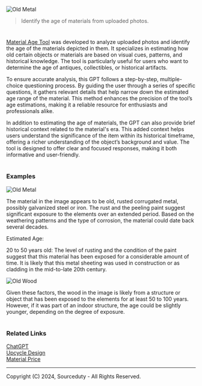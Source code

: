 ![Old Metal](https://github.com/user-attachments/assets/a3cd492d-2e1f-44c5-9269-b401409823f0)

> Identify the age of materials from uploaded photos.

#

[Material Age Tool](https://chatgpt.com/g/g-kGHAa29PA-material-age-tool) was developed to analyze uploaded photos and identify the age of the materials depicted in them. It specializes in estimating how old certain objects or materials are based on visual cues, patterns, and historical knowledge. The tool is particularly useful for users who want to determine the age of antiques, collectibles, or historical artifacts.

To ensure accurate analysis, this GPT follows a step-by-step, multiple-choice questioning process. By guiding the user through a series of specific questions, it gathers relevant details that help narrow down the estimated age range of the material. This method enhances the precision of the tool’s age estimations, making it a reliable resource for enthusiasts and professionals alike.

In addition to estimating the age of materials, the GPT can also provide brief historical context related to the material's era. This added context helps users understand the significance of the item within its historical timeframe, offering a richer understanding of the object’s background and value. The tool is designed to offer clear and focused responses, making it both informative and user-friendly.

#
### Examples

![Old Metal](https://github.com/user-attachments/assets/a8c2572b-b742-465e-9af0-649bcf5cbde4)

The material in the image appears to be old, rusted corrugated metal, possibly galvanized steel or iron. The rust and the peeling paint suggest significant exposure to the elements over an extended period. Based on the weathering patterns and the type of corrosion, the material could date back several decades.

Estimated Age:

20 to 50 years old: The level of rusting and the condition of the paint suggest that this material has been exposed for a considerable amount of time. It is likely that this metal sheeting was used in construction or as cladding in the mid-to-late 20th century.

![Old Wood](https://github.com/user-attachments/assets/5067a7fb-ed06-465b-a2de-a8f7d09191f5)

Given these factors, the wood in the image is likely from a structure or object that has been exposed to the elements for at least 50 to 100 years. However, if it was part of an indoor structure, the age could be slightly younger, depending on the degree of exposure.

#
### Related Links

[ChatGPT](https://github.com/sourceduty/ChatGPT)
<br>
[Upcycle Design](https://github.com/sourceduty/Upcycle_Design)
<br>
[Material Price](https://github.com/sourceduty/Material_Price)

***
Copyright (C) 2024, Sourceduty - All Rights Reserved.
